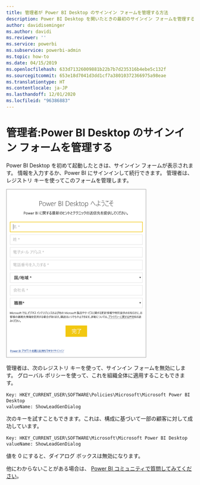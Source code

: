 ```yaml
---
title: 管理者が Power BI Desktop のサインイン フォームを管理する方法
description: Power BI Desktop を開いたときの最初のサインイン フォームを管理する方法について説明します。
author: davidiseminger
ms.author: davidi
ms.reviewer: ''
ms.service: powerbi
ms.subservice: powerbi-admin
ms.topic: how-to
ms.date: 04/15/2019
ms.openlocfilehash: 633d71326009881b22b7b7d235316b4ebe5c132f
ms.sourcegitcommit: 653e18d7041d3dd1cf7a38010372366975a98eae
ms.translationtype: HT
ms.contentlocale: ja-JP
ms.lasthandoff: 12/01/2020
ms.locfileid: "96386883"
---
```

# <a name="administrators-manage-the-power-bi-desktop-sign-in-form"></a>管理者:Power BI Desktop のサインイン フォームを管理する
Power BI Desktop を初めて起動したときは、サインイン フォームが表示されます。 情報を入力するか、Power BI にサインインして続行できます。 管理者は、レジストリ キーを使ってこのフォームを管理します。 

![Power BI Desktop の初回サインイン フォームのスクリーンショット。](media/desktop-admin-sign-in-form/sign-in-form.png)

管理者は、次のレジストリ キーを使って、サインイン フォームを無効にします。 グローバル ポリシーを使って、これを組織全体に適用することもできます。

```
Key: HKEY_CURRENT_USER\SOFTWARE\Policies\Microsoft\Microsoft Power BI Desktop
valueName: ShowLeadGenDialog
```
次のキーを試すこともできます。これは、構成に基づいて一部の顧客に対して成功しています。

```
Key: HKEY_CURRENT_USER\SOFTWARE\Microsoft\Microsoft Power BI Desktop
valueName: ShowLeadGenDialog
```

値を 0 にすると、ダイアログ ボックスは無効になります。




他にわからないことがある場合は、 [Power BI コミュニティで質問してみてください](https://community.powerbi.com/)。

